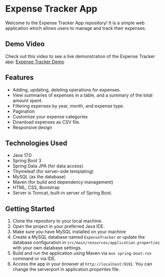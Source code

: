 # Expense Tracker App

Welcome to the Expense Tracker App repository! It is a simple web application which allows users to manage and track their expenses. 

## Demo Video

Check out this video to see a live demonstration of the Expense Tracker app:
[Expense Tracker Demo](https://youtu.be/IlUs0ESfFK4)

## Features

- Adding, updating, deleting operations for expenses.
- View summaries of expenses in a table, and a summary of the total amount spent.
- Filtering expenses by year, month, and expense type.
- Pagination
- Customize your expense categories
- Download expenses as CSV file.
- Responsive design 

## Technologies Used

- Java 17.0
- Spring Boot 3
- Spring Data JPA (for data access)
- Thymeleaf (for server-side templating)
- MySQL (as the database)
- Maven (for build and dependency management)
- HTML, CSS, Bootstrap
- Server is Tomcat, built-in server of Spring Boot.

## Getting Started

1. Clone the repository to your local machine.
2. Open the project in your preferred Java IDE.
3. Make sure you have MySQL installed on your machine
4. Create a MySQL database named `ExpenseTracker` or update the database configuration in `src/main/resources/application.properties` with your own database settings.
6. Build and run the application using Maven via `mvn spring-boot:run` command or via IDE.
7. Access the app in your browser at `http://localhost:9191`. You can change the serverport in application.properties file.



